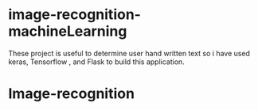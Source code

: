 # image-recognition-machineLearning
These project is useful to determine user hand written text so i have used keras, Tensorflow
, and Flask to build this application.
# Image-recognition

